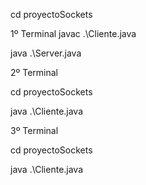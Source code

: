 cd proyectoSockets

1º Terminal
javac .\Cliente.java

java .\Server.java

2º Terminal

cd proyectoSockets

java .\Cliente.java

3º Terminal

cd proyectoSockets

java .\Cliente.java
